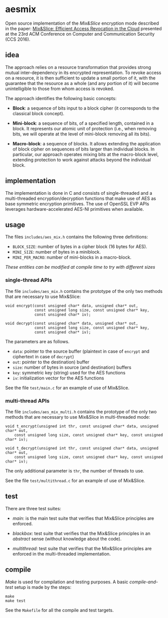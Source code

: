 # aesmix

Open source implementation of the _Mix&Slice_ encryption mode described in the paper:
[Mix&Slice: Efficient Access Revocation in the Cloud](http://spdp.di.unimi.it/papers/bdfprs-ccs2016.pdf)
presented at the 23rd ACM Conference on Computer and Communication Security (CCS 2016).


## idea

The approach relies on a resource transformation that provides strong mutual
inter-dependency in its encrypted representation. To revoke access on a resource,
it is then sufficient to update a small portion of it, with the guarantee that
the resource as a whole (and any portion of it) will become unintelligible to
those from whom access is revoked.

The approach identifies the following basic concepts:

 * **Block**: a sequence of bits input to a block cipher (it corresponds to the
   classical block concept).

 * **Mini-block**: a sequence of bits, of a specified length, contained in a block.
   It represents our atomic unit of protection (i.e., when removing bits, we will
   operate at the level of mini-block removing all its bits).

 * **Macro-block**: a sequence of blocks. It allows extending the application of
   block cipher on sequences of bits larger than individual blocks. In particular,
   our approach operates mixing bits at the macro-block level, extending
   protection to work against attacks beyond the individual block.


## implementation

The implementation is done in C and consists of single-threaded and a
multi-threaded encryption/decryption functions that make use of AES as base
symmetric encryption primitives. The use of OpenSSL EVP APIs leverages
hardware-accelerated AES-NI primitives when available.


## usage

The files `includes/aes_mix.h` contains the following three definitions:

 * `BLOCK_SIZE`: number of bytes in a cipher block (16 bytes for AES).
 * `MINI_SIZE`: number of bytes in a miniblock.
 * `MINI_PER_MACRO`: number of mini-blocks in a macro-block.

*These entities can be modified at compile time to try with different sizes*


### single-thread APIs

The file `includes/aes_mix.h` contains the prototype of the only two
methods that are necessary to use Mix&Slice:

    void encrypt(const unsigned char* data, unsigned char* out,
                 const unsigned long size, const unsigned char* key,
                 const unsigned char* iv);

    void decrypt(const unsigned char* data, unsigned char* out,
                 const unsigned long size, const unsigned char* key,
                 const unsigned char* iv);

The parameters are as follows.

 * `data`: pointer to the source buffer (plaintext in case of
   `encrypt` and ciphertext in case of `decrypt`)
 * `out`: pointer to the destination) buffer
 * `size`: number of bytes in source (and destination) buffers
 * `key`: symmetric key (string) used for the AES functions
 * `iv`: initialization vector for the AES functions

See the file `test/main.c` for an example of use of Mix&Slice.


### multi-thread APIs

The file `includes/aes_mix_multi.h` contains the prototype of the only two
methods that are necessary to use Mix&Slice in multi-threaded mode:

    void t_encrypt(unsigned int thr, const unsigned char* data, unsigned char* out,
        const unsigned long size, const unsigned char* key, const unsigned char* iv);

    void t_decrypt(unsigned int thr, const unsigned char* data, unsigned char* out,
        const unsigned long size, const unsigned char* key, const unsigned char* iv);

The only additional parameter is `thr`, the number of threads to use.

See the file `test/multithread.c` for an example of use of Mix&Slice.


## test

There are three test suites:

 * *main*: is the main test suite that verifies that Mix&Slice principles
   are enforced.

 * *blackbox*: test suite that verifies that the Mix&Slice principles in
   an *abstract* sense (without knowledge about the code).

 * *multithread*: test suite that verifies that the Mix&Slice principles
   are enforced in the multi-threaded implementation.


## compile

*Make* is used for compilation and testing purposes. A basic
*compile-and-test* setup is made by the steps:

    make
    make test

See the `Makefile` for all the compile and test targets.
